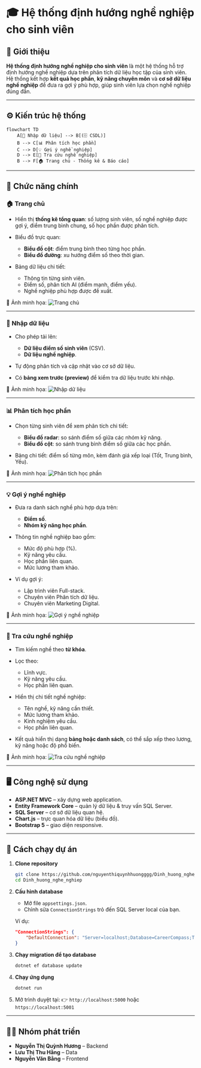 # 🎓 Hệ thống định hướng nghề nghiệp cho sinh viên

## 📖 Giới thiệu
**Hệ thống định hướng nghề nghiệp cho sinh viên** là một hệ thống hỗ trợ định hướng nghề nghiệp dựa trên phân tích dữ liệu học tập của sinh viên.  
Hệ thống kết hợp **kết quả học phần**, **kỹ năng chuyên môn** và **cơ sở dữ liệu nghề nghiệp** để đưa ra gợi ý phù hợp, giúp sinh viên lựa chọn nghề nghiệp đúng đắn.

---

## ⚙️ Kiến trúc hệ thống

```mermaid
flowchart TD
    A[📂 Nhập dữ liệu] --> B[(🗄️ CSDL)]
    B --> C[📊 Phân tích học phần]
    C --> D[💡 Gợi ý nghề nghiệp]
    D --> E[🔎 Tra cứu nghề nghiệp]
    B --> F[🏠 Trang chủ - Thống kê & Báo cáo]
````

---

## 📌 Chức năng chính

### 🏠 Trang chủ

* Hiển thị **thống kê tổng quan**: số lượng sinh viên, số nghề nghiệp được gợi ý, điểm trung bình chung, số học phần được phân tích.
* Biểu đồ trực quan:

  * **Biểu đồ cột**: điểm trung bình theo từng học phần.
  * **Biểu đồ đường**: xu hướng điểm số theo thời gian.
* Bảng dữ liệu chi tiết:

  * Thông tin từng sinh viên.
  * Điểm số, phân tích AI (điểm mạnh, điểm yếu).
  * Nghề nghiệp phù hợp được đề xuất.

📸 Ảnh minh họa:
![Trang chủ](images/home.png)

---

### 📂 Nhập dữ liệu

* Cho phép tải lên:

  * **Dữ liệu điểm số sinh viên** (CSV).
  * **Dữ liệu nghề nghiệp**.
* Tự động phân tích và cập nhật vào cơ sở dữ liệu.
* Có **bảng xem trước (preview)** để kiểm tra dữ liệu trước khi nhập.

📸 Ảnh minh họa:
![Nhập dữ liệu](images/upload.png)

---

### 📊 Phân tích học phần

* Chọn từng sinh viên để xem phân tích chi tiết:

  * **Biểu đồ radar**: so sánh điểm số giữa các nhóm kỹ năng.
  * **Biểu đồ cột**: so sánh trung bình điểm số giữa các học phần.
* Bảng chi tiết: điểm số từng môn, kèm đánh giá xếp loại (Tốt, Trung bình, Yếu).

📸 Ảnh minh họa:
![Phân tích học phần](images/analysis.png)

---

### 💡 Gợi ý nghề nghiệp

* Đưa ra danh sách nghề phù hợp dựa trên:

  * **Điểm số**.
  * **Nhóm kỹ năng học phần**.
* Thông tin nghề nghiệp bao gồm:

  * Mức độ phù hợp (%).
  * Kỹ năng yêu cầu.
  * Học phần liên quan.
  * Mức lương tham khảo.
* Ví dụ gợi ý:

  * Lập trình viên Full-stack.
  * Chuyên viên Phân tích dữ liệu.
  * Chuyên viên Marketing Digital.

📸 Ảnh minh họa:
![Gợi ý nghề nghiệp](images/recommendation.png)

---

### 🔎 Tra cứu nghề nghiệp

* Tìm kiếm nghề theo **từ khóa**.
* Lọc theo:

  * Lĩnh vực.
  * Kỹ năng yêu cầu.
  * Học phần liên quan.
* Hiển thị chi tiết nghề nghiệp:

  * Tên nghề, kỹ năng cần thiết.
  * Mức lương tham khảo.
  * Kinh nghiệm yêu cầu.
  * Học phần liên quan.
* Kết quả hiển thị dạng **bảng hoặc danh sách**, có thể sắp xếp theo lương, kỹ năng hoặc độ phổ biến.

📸 Ảnh minh họa:
![Tra cứu nghề nghiệp](images/search.png)

---

## 🖥️ Công nghệ sử dụng

* **ASP.NET MVC** – xây dựng web application.
* **Entity Framework Core** – quản lý dữ liệu & truy vấn SQL Server.
* **SQL Server** – cơ sở dữ liệu quan hệ.
* **Chart.js** – trực quan hóa dữ liệu (biểu đồ).
* **Bootstrap 5** – giao diện responsive.

---

## 🚀 Cách chạy dự án

1. **Clone repository**

   ```bash
   git clone https://github.com/nguyenthiquynhhuongggg/Dinh_huong_nghe_nghiep.git
   cd Dinh_huong_nghe_nghiep
   ```

2. **Cấu hình database**

   * Mở file `appsettings.json`.
   * Chỉnh sửa `ConnectionStrings` trỏ đến SQL Server local của bạn.

   Ví dụ:

   ```json
   "ConnectionStrings": {
       "DefaultConnection": "Server=localhost;Database=CareerCompass;Trusted_Connection=True;MultipleActiveResultSets=true"
   }
   ```

3. **Chạy migration để tạo database**

   ```bash
   dotnet ef database update
   ```

4. **Chạy ứng dụng**

   ```bash
   dotnet run
   ```

5. Mở trình duyệt tại:
   👉 `http://localhost:5000` hoặc `https://localhost:5001`

---

## 👩‍💻 Nhóm phát triển

* **Nguyễn Thị Quỳnh Hương** – Backend
* **Lưu Thị Thu Hằng** – Data 
* **Nguyễn Văn Bằng** – Frontend
